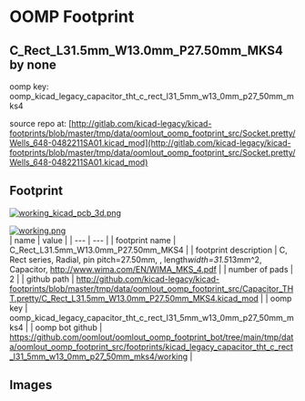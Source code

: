 # OOMP Footprint  
## C_Rect_L31.5mm_W13.0mm_P27.50mm_MKS4  by none  
  
oomp key: oomp_kicad_legacy_capacitor_tht_c_rect_l31_5mm_w13_0mm_p27_50mm_mks4  
  
source repo at: [http://gitlab.com/kicad-legacy/kicad-footprints/blob/master/tmp/data/oomlout_oomp_footprint_src/Socket.pretty/Wells_648-0482211SA01.kicad_mod](http://gitlab.com/kicad-legacy/kicad-footprints/blob/master/tmp/data/oomlout_oomp_footprint_src/Socket.pretty/Wells_648-0482211SA01.kicad_mod)  
## Footprint  
  
[![working_kicad_pcb_3d.png](working_kicad_pcb_3d_600.png)](working_kicad_pcb_3d.png)  
  
[![working.png](working_600.png)](working.png)  
| name | value | 
| --- | --- | 
| footprint name | C_Rect_L31.5mm_W13.0mm_P27.50mm_MKS4 | 
| footprint description | C, Rect series, Radial, pin pitch=27.50mm, , length*width=31.5*13mm^2, Capacitor, http://www.wima.com/EN/WIMA_MKS_4.pdf | 
| number of pads | 2 | 
| github path | http://github.com/kicad-legacy/kicad-footprints/blob/master/tmp/data/oomlout_oomp_footprint_src/Capacitor_THT.pretty/C_Rect_L31.5mm_W13.0mm_P27.50mm_MKS4.kicad_mod | 
| oomp key | oomp_kicad_legacy_capacitor_tht_c_rect_l31_5mm_w13_0mm_p27_50mm_mks4 | 
| oomp bot github | https://github.com/oomlout/oomlout_oomp_footprint_bot/tree/main/tmp/data/oomlout_oomp_footprint_src/footprints/kicad_legacy_capacitor_tht_c_rect_l31_5mm_w13_0mm_p27_50mm_mks4/working | 
## Images  
